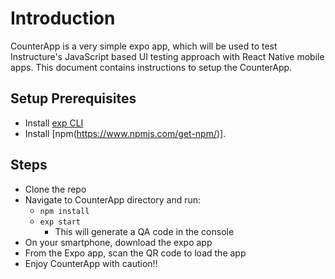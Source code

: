 # Introduction

CounterApp is a very simple expo app, which will be used to test Instructure's JavaScript based UI testing approach with React Native mobile apps. This document contains instructions to setup the CounterApp.

## Setup Prerequisites
* Install [exp CLI](https://docs.expo.io/versions/latest/workflow/exp-cli/)
* Install [npm(https://www.npmjs.com/get-npm/)]. 

## Steps
* Clone the repo
* Navigate to CounterApp directory and run:
    -   `npm install`
    -   `exp start`
        *   This will generate a QA code in the console
* On your smartphone, download the expo app
* From the Expo app, scan the QR code to load the app
* Enjoy CounterApp with caution!!
